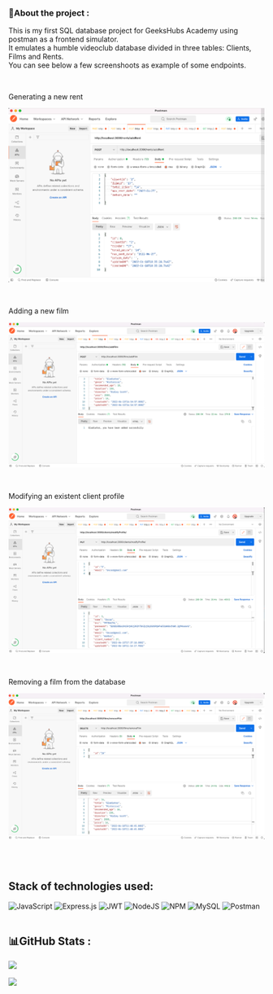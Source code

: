 ### 💫About the project :

<p>This is my first SQL database project for GeeksHubs Academy using postman as a frontend simulator.<br/> It emulates a humble videoclub database divided in three tables: Clients, Films and Rents. <br/>
You can see below a few screenshoots as example of some endpoints.</p><br/>

Generating a new rent 
<p align="center"><img src="/img/addRent.png"></img></p><br/>

Adding a new film 
<p align="center"><img src="/img/addFilm.png"></img></p><br/>

Modifying an existent client profile
<p align="center"><img src="/img/modifyProfile.png"></img></p><br/>

Removing a film from the database
<p align="center"><img src="/img/removeFilm.png"></img></p><br/>
<br/>

## Stack of technologies used:
![JavaScript](https://img.shields.io/badge/javascript-%23323330.svg?style=for-the-badge&logo=javascript&logoColor=%23F7DF1E) ![Express.js](https://img.shields.io/badge/express.js-%23404d59.svg?style=for-the-badge&logo=express&logoColor=%2361DAFB) ![JWT](https://img.shields.io/badge/JWT-black?style=for-the-badge&logo=JSON%20web%20tokens) ![NodeJS](https://img.shields.io/badge/node.js-6DA55F?style=for-the-badge&logo=node.js&logoColor=white) ![NPM](https://img.shields.io/badge/NPM-%23000000.svg?style=for-the-badge&logo=npm&logoColor=white) ![MySQL](https://img.shields.io/badge/mysql-%2300f.svg?style=for-the-badge&logo=mysql&logoColor=white) ![Postman](https://img.shields.io/badge/Postman-FF6C37?style=for-the-badge&logo=postman&logoColor=white)<br/><br/>
## 📊GitHub Stats :
![](https://github-readme-stats.vercel.app/api?username=Alexdck&theme=dracula&hide_border=false&include_all_commits=false&count_private=true)<br/>

![](https://github-readme-stats.vercel.app/api/top-langs/?username=Alexdck&theme=dracula&hide_border=false&include_all_commits=false&count_private=true&layout=compact)
